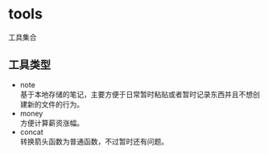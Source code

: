 # tools
工具集合

## 工具类型
* note  
  基于本地存储的笔记，主要方便于日常暂时粘贴或者暂时记录东西并且不想创建新的文件的行为。
* money  
  方便计算薪资涨幅。
* concat  
  转换箭头函数为普通函数，不过暂时还有问题。
